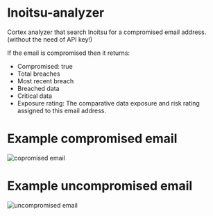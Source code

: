 # Inoitsu-analyzer

Cortex analyzer that search Inoitsu for a compromised email address. (without the need of API key!)

If the email is compromised then it returns:
- Compromised: true
- Total breaches
- Most recent breach
- Breached data 
- Critical data
- Exposure rating: The comparative data exposure and risk rating assigned to this email address.

# Example compromised email
![copromised email](https://user-images.githubusercontent.com/37407314/92581462-a28edd80-f287-11ea-8eed-18397ec6a208.PNG)

# Example uncompromised email
![uncompromised email](https://user-images.githubusercontent.com/37407314/92581468-a458a100-f287-11ea-931c-ed915442676b.PNG)
